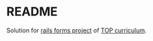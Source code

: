 # README

Solution for [rails forms project](https://www.theodinproject.com/lessons/ruby-on-rails-forms) of [TOP curriculum](https://www.theodinproject.com/).
